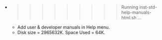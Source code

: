 * >>>>>>>>> Running inst-std-help-manuals-html.sh ...
  * Add user & developer manuals in Help menu.
  * Disk size = 2965632K. Space Used = 64K.
